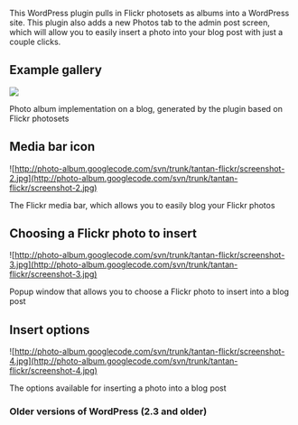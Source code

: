 This WordPress plugin pulls in Flickr photosets as albums into a WordPress site. This plugin also adds a new Photos tab to the admin post screen, which will allow you to easily insert a photo into your blog post with just a couple clicks.

## Example gallery ##

[![](http://photo-album.googlecode.com/svn/trunk/tantan-flickr/screenshot-1.jpg)](http://tantannoodles.com/photos/)

Photo album implementation on a blog, generated by the plugin based on Flickr photosets


## Media bar icon ##
![http://photo-album.googlecode.com/svn/trunk/tantan-flickr/screenshot-2.jpg](http://photo-album.googlecode.com/svn/trunk/tantan-flickr/screenshot-2.jpg)

The Flickr media bar, which allows you to easily blog your Flickr photos


## Choosing a Flickr photo to insert ##

![http://photo-album.googlecode.com/svn/trunk/tantan-flickr/screenshot-3.jpg](http://photo-album.googlecode.com/svn/trunk/tantan-flickr/screenshot-3.jpg)

Popup window that allows you to choose a Flickr photo to insert into a blog post


## Insert options ##

![http://photo-album.googlecode.com/svn/trunk/tantan-flickr/screenshot-4.jpg](http://photo-album.googlecode.com/svn/trunk/tantan-flickr/screenshot-4.jpg)

The options available for inserting a photo into a blog post


### Older versions of WordPress (2.3 and older) ###

![![](http://tantannoodles.com/wp-content/uploads/2007/02/screenshot.thumbnail.jpg)](http://tantannoodles.com/wp-content/uploads/2007/02/photo-album-screenshot.jpg)
